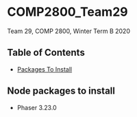 # COMP2800_Team29
Team 29, COMP 2800, Winter Term B 2020

## Table of Contents
* [Packages To Install](#packages-to-install)

## Node packages to install <a name="packages-to-install"></a>
* Phaser 3.23.0
